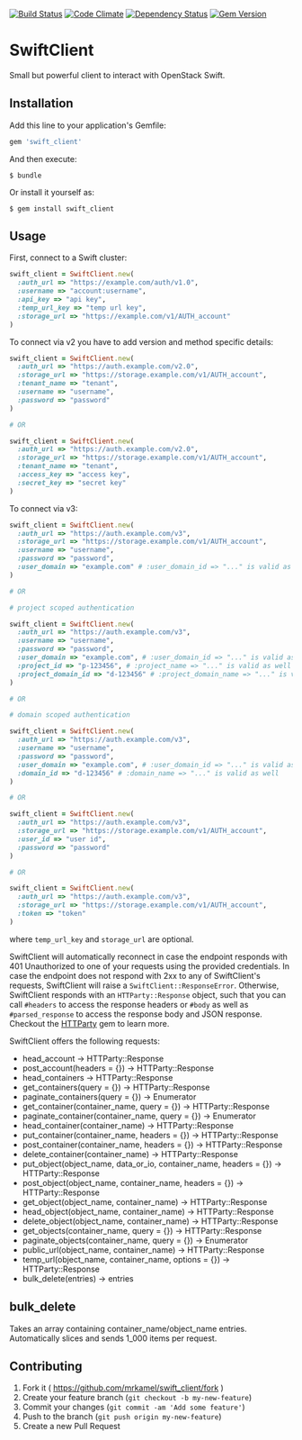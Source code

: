 [![Build Status](https://secure.travis-ci.org/mrkamel/swift_client.png?branch=master)](http://travis-ci.org/mrkamel/swift_client)
[![Code Climate](https://codeclimate.com/github/mrkamel/swift_client.png)](https://codeclimate.com/github/mrkamel/swift_client)
[![Dependency Status](https://gemnasium.com/mrkamel/swift_client.png?travis)](https://gemnasium.com/mrkamel/swift_client)
[![Gem Version](https://badge.fury.io/rb/swift_client.svg)](http://badge.fury.io/rb/swift_client)

# SwiftClient

Small but powerful client to interact with OpenStack Swift.

## Installation

Add this line to your application's Gemfile:

```ruby
gem 'swift_client'
```

And then execute:

    $ bundle

Or install it yourself as:

    $ gem install swift_client

## Usage

First, connect to a Swift cluster:

```ruby
swift_client = SwiftClient.new(
  :auth_url => "https://example.com/auth/v1.0",
  :username => "account:username",
  :api_key => "api key",
  :temp_url_key => "temp url key",
  :storage_url => "https://example.com/v1/AUTH_account"
)
```

To connect via v2 you have to add version and method specific details:

```ruby
swift_client = SwiftClient.new(
  :auth_url => "https://auth.example.com/v2.0",
  :storage_url => "https://storage.example.com/v1/AUTH_account",
  :tenant_name => "tenant",
  :username => "username",
  :password => "password"
)

# OR

swift_client = SwiftClient.new(
  :auth_url => "https://auth.example.com/v2.0",
  :storage_url => "https://storage.example.com/v1/AUTH_account",
  :tenant_name => "tenant",
  :access_key => "access key",
  :secret_key => "secret key"
)
```

To connect via v3:

```ruby
swift_client = SwiftClient.new(
  :auth_url => "https://auth.example.com/v3",
  :storage_url => "https://storage.example.com/v1/AUTH_account",
  :username => "username",
  :password => "password",
  :user_domain => "example.com" # :user_domain_id => "..." is valid as well
)

# OR

# project scoped authentication

swift_client = SwiftClient.new(
  :auth_url => "https://auth.example.com/v3",
  :username => "username",
  :password => "password",
  :user_domain => "example.com", # :user_domain_id => "..." is valid as well
  :project_id => "p-123456", # :project_name => "..." is valid as well
  :project_domain_id => "d-123456" # :project_domain_name => "..." is valid as well
)

# OR

# domain scoped authentication

swift_client = SwiftClient.new(
  :auth_url => "https://auth.example.com/v3",
  :username => "username",
  :password => "password",
  :user_domain => "example.com", # :user_domain_id => "..." is valid as well
  :domain_id => "d-123456" # :domain_name => "..." is valid as well
)

# OR

swift_client = SwiftClient.new(
  :auth_url => "https://auth.example.com/v3",
  :storage_url => "https://storage.example.com/v1/AUTH_account",
  :user_id => "user id",
  :password => "password"
)

# OR

swift_client = SwiftClient.new(
  :auth_url => "https://auth.example.com/v3",
  :storage_url => "https://storage.example.com/v1/AUTH_account",
  :token => "token"
)
```

where `temp_url_key` and `storage_url` are optional.

SwiftClient will automatically reconnect in case the endpoint responds with 401
Unauthorized to one of your requests using the provided credentials. In case
the endpoint does not respond with 2xx to any of SwiftClient's requests,
SwiftClient will raise a `SwiftClient::ResponseError`. Otherwise, SwiftClient
responds with an `HTTParty::Response` object, such that you can call `#headers`
to access the response headers or `#body` as well as `#parsed_response` to
access the response body and JSON response. Checkout the
[HTTParty](https://github.com/jnunemaker/httparty) gem to learn more.

SwiftClient offers the following requests:

* head_account -> HTTParty::Response
* post_account(headers = {}) -> HTTParty::Response
* head_containers -> HTTParty::Response
* get_containers(query = {}) -> HTTParty::Response
* paginate_containers(query = {}) -> Enumerator
* get_container(container_name, query = {}) -> HTTParty::Response
* paginate_container(container_name, query = {}) -> Enumerator
* head_container(container_name) -> HTTParty::Response
* put_container(container_name, headers = {}) -> HTTParty::Response
* post_container(container_name, headers = {}) -> HTTParty::Response
* delete_container(container_name) -> HTTParty::Response
* put_object(object_name, data_or_io, container_name, headers = {}) -> HTTParty::Response
* post_object(object_name, container_name, headers = {}) -> HTTParty::Response
* get_object(object_name, container_name) -> HTTParty::Response
* head_object(object_name, container_name) -> HTTParty::Response
* delete_object(object_name, container_name) -> HTTParty::Response
* get_objects(container_name, query = {}) -> HTTParty::Response
* paginate_objects(container_name, query = {}) -> Enumerator
* public_url(object_name, container_name) -> HTTParty::Response
* temp_url(object_name, container_name, options = {}) -> HTTParty::Response
* bulk_delete(entries) -> entries

## bulk_delete

Takes an array containing container_name/object_name entries.
Automatically slices and sends 1_000 items per request.

## Contributing

1. Fork it ( https://github.com/mrkamel/swift_client/fork )
2. Create your feature branch (`git checkout -b my-new-feature`)
3. Commit your changes (`git commit -am 'Add some feature'`)
4. Push to the branch (`git push origin my-new-feature`)
5. Create a new Pull Request
